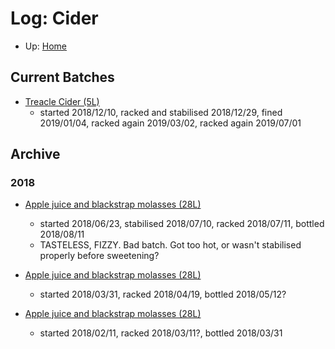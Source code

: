 # Log: Cider

* Up: [Home](../README.md)

## Current Batches

* [Treacle Cider (5L)](TreacleCider.md)
  * started 2018/12/10, racked and stabilised 2018/12/29, fined 2019/01/04, racked again 2019/03/02, racked again 2019/07/01

## Archive

### 2018

* [Apple juice and blackstrap molasses (28L)](BulkCider.md)
  * started 2018/06/23, stabilised 2018/07/10, racked 2018/07/11, bottled 2018/08/11
  * TASTELESS, FIZZY. Bad batch. Got too hot, or wasn't stabilised properly before sweetening?

* [Apple juice and blackstrap molasses (28L)](BulkCider.md)
  * started 2018/03/31, racked 2018/04/19, bottled 2018/05/12?

* [Apple juice and blackstrap molasses (28L)](BulkCider.md)
  * started 2018/02/11, racked 2018/03/11?, bottled 2018/03/31
